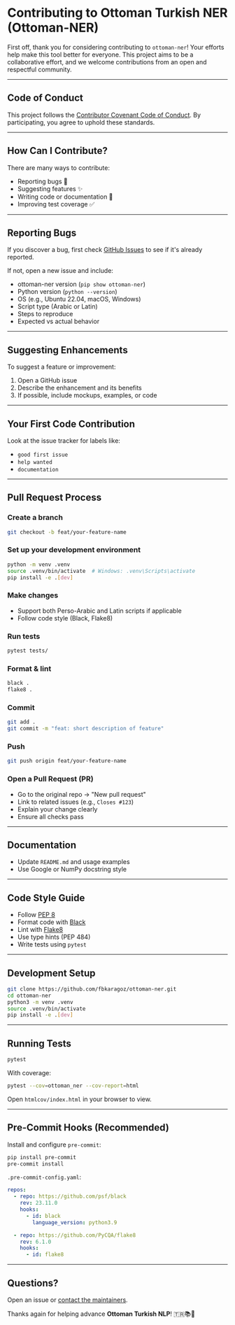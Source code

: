 # Contributing to Ottoman Turkish NER (Ottoman-NER)

First off, thank you for considering contributing to `ottoman-ner`! Your efforts help make this tool better for everyone. This project aims to be a collaborative effort, and we welcome contributions from an open and respectful community.

---

## Code of Conduct

This project follows the [Contributor Covenant Code of Conduct](CODE_OF_CONDUCT.md). By participating, you agree to uphold these standards.

---

## How Can I Contribute?

There are many ways to contribute:

- Reporting bugs 🐛
- Suggesting features ✨
- Writing code or documentation 📝
- Improving test coverage ✅

---

## Reporting Bugs

If you discover a bug, first check [GitHub Issues](https://github.com/fbkaragoz/ottoman-ner/issues) to see if it's already reported.

If not, open a new issue and include:

- ottoman-ner version (`pip show ottoman-ner`)
- Python version (`python --version`)
- OS (e.g., Ubuntu 22.04, macOS, Windows)
- Script type (Arabic or Latin)
- Steps to reproduce
- Expected vs actual behavior

---

## Suggesting Enhancements

To suggest a feature or improvement:

1. Open a GitHub issue
2. Describe the enhancement and its benefits
3. If possible, include mockups, examples, or code

---

## Your First Code Contribution

Look at the issue tracker for labels like:

- `good first issue`
- `help wanted`
- `documentation`

---

## Pull Request Process

### Create a branch

```bash
git checkout -b feat/your-feature-name
```

### Set up your development environment

```bash
python -m venv .venv
source .venv/bin/activate  # Windows: .venv\Scripts\activate
pip install -e .[dev]
```

### Make changes

- Support both Perso-Arabic and Latin scripts if applicable
- Follow code style (Black, Flake8)

### Run tests

```bash
pytest tests/
```

### Format & lint

```bash
black .
flake8 .
```

### Commit

```bash
git add .
git commit -m "feat: short description of feature"
```

### Push

```bash
git push origin feat/your-feature-name
```

### Open a Pull Request (PR)

- Go to the original repo → "New pull request"
- Link to related issues (e.g., `Closes #123`)
- Explain your change clearly
- Ensure all checks pass

---

## Documentation

- Update `README.md` and usage examples
- Use Google or NumPy docstring style

---

## Code Style Guide

- Follow [PEP 8](https://peps.python.org/pep-0008/)
- Format code with [Black](https://github.com/psf/black)
- Lint with [Flake8](https://flake8.pycqa.org/)
- Use type hints (PEP 484)
- Write tests using `pytest`

---

## Development Setup

```bash
git clone https://github.com/fbkaragoz/ottoman-ner.git
cd ottoman-ner
python3 -m venv .venv
source .venv/bin/activate
pip install -e .[dev]
```

---

## Running Tests

```bash
pytest
```

With coverage:

```bash
pytest --cov=ottoman_ner --cov-report=html
```

Open `htmlcov/index.html` in your browser to view.

---

## Pre-Commit Hooks (Recommended)

Install and configure `pre-commit`:

```bash
pip install pre-commit
pre-commit install
```

`.pre-commit-config.yaml`:

```yaml
repos:
  - repo: https://github.com/psf/black
    rev: 23.11.0
    hooks:
      - id: black
        language_version: python3.9

  - repo: https://github.com/PyCQA/flake8
    rev: 6.1.0
    hooks:
      - id: flake8
```

---

## Questions?

Open an issue or [contact the maintainers](mailto:fatihburak@pm.me).

Thanks again for helping advance **Ottoman Turkish NLP**! 🇹🇷📚🧠
